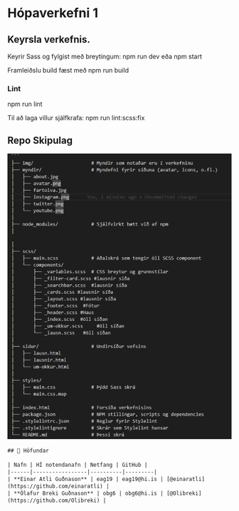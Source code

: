 # Hópaverkefni 1

## Keyrsla verkefnis.
Keyrir Sass og fylgist með breytingum:
npm run dev
eða 
npm start

Framleiðslu build fæst með npm run build

### Lint
npm run lint

Til að laga villur sjálfkrafa:
npm run lint:scss:fix

## Repo Skipulag

![Repo Skipulag](myndir/readme.png)

```
## 👥 Höfundar

| Nafn | HÍ notendanafn | Netfang | GitHub |
|------|-----------------|----------|---------|
| **Einar Atli Guðnason** | eag19 | eag19@hi.is | [@einaratli](https://github.com/einaratli) |
| **Ólafur Breki Guðnason** | obg6 | obg6@hi.is | [@Olibreki](https://github.com/Olibreki) |
